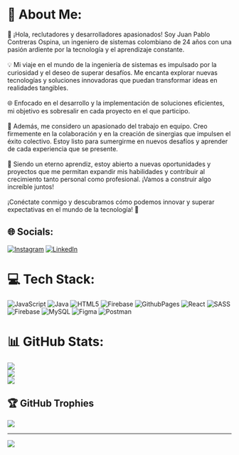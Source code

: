 # 💫 About Me:
🚀 ¡Hola, reclutadores y desarrolladores apasionados! Soy Juan Pablo Contreras Ospina, un ingeniero de sistemas colombiano de 24 años con una pasión ardiente por la tecnología y el aprendizaje constante.<br><br>💡 Mi viaje en el mundo de la ingeniería de sistemas es impulsado por la curiosidad y el deseo de superar desafíos. Me encanta explorar nuevas tecnologías y soluciones innovadoras que puedan transformar ideas en realidades tangibles.<br><br>🌐 Enfocado en el desarrollo y la implementación de soluciones eficientes, mi objetivo es sobresalir en cada proyecto en el que participo.<br><br>🤝 Además, me considero un apasionado del trabajo en equipo. Creo firmemente en la colaboración y en la creación de sinergias que impulsen el éxito colectivo. Estoy listo para sumergirme en nuevos desafíos y aprender de cada experiencia que se presente.<br><br>🌱 Siendo un eterno aprendiz, estoy abierto a nuevas oportunidades y proyectos que me permitan expandir mis habilidades y contribuir al crecimiento tanto personal como profesional. ¡Vamos a construir algo increíble juntos!<br><br>¡Conéctate conmigo y descubramos cómo podemos innovar y superar expectativas en el mundo de la tecnología! 🚀


## 🌐 Socials:
[![Instagram](https://img.shields.io/badge/Instagram-%23E4405F.svg?logo=Instagram&logoColor=white)](https://instagram.com/https://www.instagram.com/pablo_contreras05/) [![LinkedIn](https://img.shields.io/badge/LinkedIn-%230077B5.svg?logo=linkedin&logoColor=white)](https://linkedin.com/in/www.linkedin.com/in/juan-contreras-8b478b242) 


# 💻 Tech Stack:
![JavaScript](https://img.shields.io/badge/javascript-%23323330.svg?style=for-the-badge&logo=javascript&logoColor=%23F7DF1E) ![Java](https://img.shields.io/badge/java-%23ED8B00.svg?style=for-the-badge&logo=openjdk&logoColor=white) ![HTML5](https://img.shields.io/badge/html5-%23E34F26.svg?style=for-the-badge&logo=html5&logoColor=white) ![Firebase](https://img.shields.io/badge/firebase-%23039BE5.svg?style=for-the-badge&logo=firebase) ![GithubPages](https://img.shields.io/badge/github%20pages-121013?style=for-the-badge&logo=github&logoColor=white) ![React](https://img.shields.io/badge/react-%2320232a.svg?style=for-the-badge&logo=react&logoColor=%2361DAFB) ![SASS](https://img.shields.io/badge/SASS-hotpink.svg?style=for-the-badge&logo=SASS&logoColor=white) ![Firebase](https://img.shields.io/badge/Firebase-039BE5?style=for-the-badge&logo=Firebase&logoColor=white) ![MySQL](https://img.shields.io/badge/mysql-%2300000f.svg?style=for-the-badge&logo=mysql&logoColor=white) ![Figma](https://img.shields.io/badge/figma-%23F24E1E.svg?style=for-the-badge&logo=figma&logoColor=white) ![Postman](https://img.shields.io/badge/Postman-FF6C37?style=for-the-badge&logo=postman&logoColor=white)
# 📊 GitHub Stats:
![](https://github-readme-stats.vercel.app/api?username=jeco880522&theme=default&hide_border=false&include_all_commits=false&count_private=false)<br/>
![](https://github-readme-streak-stats.herokuapp.com/?user=jeco880522&theme=default&hide_border=false)<br/>
![](https://github-readme-stats.vercel.app/api/top-langs/?username=jeco880522&theme=default&hide_border=false&include_all_commits=false&count_private=false&layout=compact)

## 🏆 GitHub Trophies
![](https://github-profile-trophy.vercel.app/?username=jeco880522&theme=buddhism&no-frame=false&no-bg=true&margin-w=4)

---
[![](https://visitcount.itsvg.in/api?id=jeco880522&icon=0&color=0)](https://visitcount.itsvg.in)

<!-- Proudly created with GPRM ( https://gprm.itsvg.in ) -->
